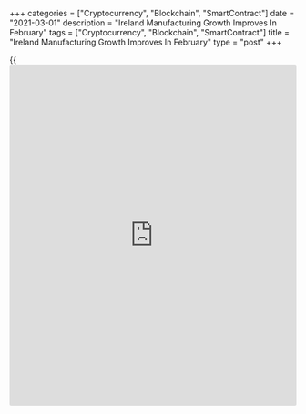 +++
categories = ["Cryptocurrency", "Blockchain", "SmartContract"]
date = "2021-03-01"
description = "Ireland Manufacturing Growth Improves In February"
tags = ["Cryptocurrency", "Blockchain", "SmartContract"]
title = "Ireland Manufacturing Growth Improves In February"
type = "post"
+++

{{<iframe id="large-banner" src="https://www.bounty.group/#slide=9.0" width="100%" height="600" scrolling="no" style="border: 0px solid rgb(216, 221, 230); border-radius: 3px;">}}

Ireland's manufacturing sector expanded at a slightly faster pace in
February, survey data from IHS Markit showed on Monday.

The seasonally adjusted AIB factory Purchasing Managers' Index, or PMI,
rose to 52.0 in February from 51.8 in January. Any reading above 50.0
indicates expansion in the sector.

The volume of new work declined further in February. That said, the rate
of decline in total new orders and new export [business][1] eased since
January.

The post-Brexit trading environment was a main factor in weakening the
demand, the survey reported.

Employment rose for the fifth straight month in February. Output
declined sharply and the volume of outstanding business continued to
decline.

The volume of input orders decreased in February and suppliers' delivery
time lengthened.

Input price inflation rose to the highest in four years and output
prices grew the most since March 2011.

Firms remained optimistic about the 12-month outlook for production and
expect the roll-out of vaccines to reduce the economic impact from
Covid-19.

For comments and feedback [contact](https://www.playgroundfx.com/contact/): editorial@rtt[news](https://www.letsplayfx.com/blog/forex-news-website/).com

[Economic News][2]

 **What parts of the world are seeing the best (and worst) economic
performances lately? Click[here][3] to check out our [Econ Scorecard][3]
and find out! See up-to-the-moment [ranking](https://www.playgroundfx.com/blog/crypto-exchange-ranking/)s for the best and worst
performers in [GDP][4], [unemployment rate][5], [inflation][6] and much
more.**

   1. www.rtt[news](https://www.letsplayfx.com/blog/forex-news-website/).com/Content/Business.aspx
   2. www.rtt[news](https://www.letsplayfx.com/blog/forex-news-website/).com/Content/EconomicNews.aspx
   3. www.rtt[news](https://www.letsplayfx.com/blog/forex-news-website/).com/economic-scorecard/world-rank/unemployment-rate/highest-performance.aspx
   4. www.rtt[news](https://www.letsplayfx.com/blog/forex-news-website/).com/economic-scorecard/world-rank/GDP/highest-performance.aspx
   5. www.rtt[news](https://www.letsplayfx.com/blog/forex-news-website/).com/economic-scorecard/world-rank/unemployment-rate/lowest-performance.aspx
   6. www.rtt[news](https://www.letsplayfx.com/blog/forex-news-website/).com/economic-scorecard/world-rank/CPI/highest-performance.aspx